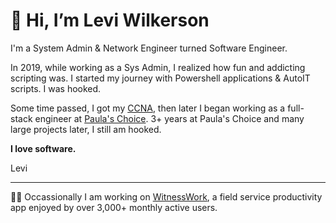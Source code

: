 # 👋 Hi, I’m Levi Wilkerson

I'm a System Admin & Network Engineer turned Software Engineer. 

In 2019, while working as a Sys Admin, I realized how fun and addicting scripting was. I started my journey with Powershell applications & AutoIT scripts. I was hooked.

Some time passed, I got my [CCNA](https://www.cisco.com/site/us/en/learn/training-certifications/certifications/enterprise/ccna/index.html), then later I began working as a full-stack engineer at [Paula's Choice](https://www.paulaschoice.com/). 3+ years at Paula's Choice and many large projects later, I still am hooked.

**I love software.**

Levi

---

👨‍💻 Occassionally I am working on [WitnessWork](https://github.com/leviFrosty/witness-work), a field service productivity app enjoyed by over 3,000+ monthly active users.
